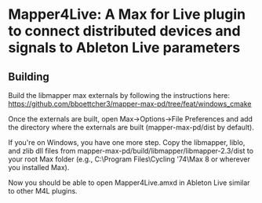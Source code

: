 # Mapper4Live: A Max for Live plugin to connect distributed devices and signals to Ableton Live parameters

## Building

Build the libmapper max externals by following the instructions here: https://github.com/bboettcher3/mapper-max-pd/tree/feat/windows_cmake

Once the externals are built, open Max->Options->File Preferences and add the directory where the externals are built (mapper-max-pd/dist by default).

If you're on Windows, you have one more step. Copy the libmapper, liblo, and zlib dll files from mapper-max-pd/build/libmapper/libmapper-2.3/dist to your root Max folder (e.g., C:\Program Files\Cycling '74\Max 8 or wherever you installed Max).

Now you should be able to open Mapper4Live.amxd in Ableton Live similar to other M4L plugins.
